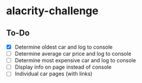 # alacrity-challenge

## To-Do
 - [x] Determine oldest car and log to console
 - [ ] Determine average car price and log to console
 - [ ] Determine most expensive car and log to console
 - [ ] Display info on page instead of console
 - [ ] Individual car pages (with links)